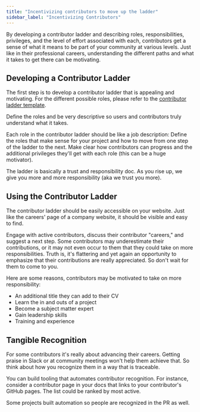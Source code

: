 ```yaml
---
title: "Incentivizing contributors to move up the ladder"
sidebar_label: "Incentivizing Contributors"
---
```


By developing a contributor ladder and describing roles, responsibilities, privileges, and the level of effort associated with each, contributors get a sense of what it means to be part of your community at various levels. Just like in their professional careers, understanding the different paths and what it takes to get there can be motivating.   

## Developing a Contributor Ladder
The first step is to develop a contributor ladder that is appealing and motivating. For the different possible roles, please refer to the [contributor ladder template](https://github.com/cncf/project-template/blob/main/CONTRIBUTOR_LADDER.md).  

Define the roles and be very descriptive so users and contributors truly understand what it takes. 

Each role in the contributor ladder should be like a job description: Define the roles that make sense for your project and how to move from one step of the ladder to the next. Make clear how contributors can progress and the additional privileges they'll get with each role (this can be a huge motivator).   

The ladder is basically a trust and responsibility doc. As you rise up, we give you more and more responsibility (aka we trust you more).  

## Using the Contributor Ladder
The contributor ladder should be easily accessible on your website. Just like the careers' page of a company website, it should be visible and easy to find.  

Engage with active contributors, discuss their contributor "careers," and suggest a next step. Some contributors may underestimate their contributions, or it may not even occur to them that they could take on more responsibilities. Truth is, it's flattering and yet again an opportunity to emphasize that their contributions are really appreciated. So don't wait for them to come to you.  

Here are some reasons, contributors may be motivated to take on more responsibility:  
  * An additional title they can add to their CV
  * Learn the in and outs of a project
  * Become a subject matter expert
  * Gain leadership skills 
  * Training and experience  

## Tangible Recognition 
For some contributors it's really about advancing their careers. Getting praise in Slack or at community meetings won't help them achieve that. So think about how you recognize them in a way that is traceable.  

You can build tooling that automates contributor recognition. For instance, consider a contributor page in your docs that links to your contributor's GitHub pages. The list could be ranked by most active.  

Some projects built automation so people are recognized in the PR as well.   